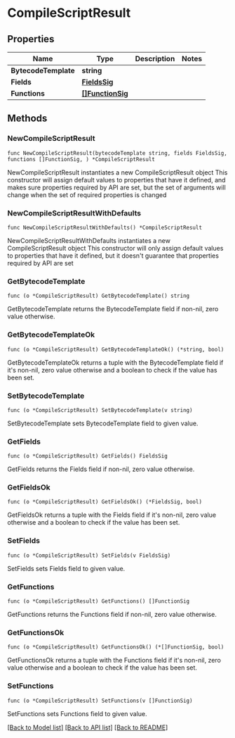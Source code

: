 # CompileScriptResult

## Properties

Name | Type | Description | Notes
------------ | ------------- | ------------- | -------------
**BytecodeTemplate** | **string** |  | 
**Fields** | [**FieldsSig**](FieldsSig.md) |  | 
**Functions** | [**[]FunctionSig**](FunctionSig.md) |  | 

## Methods

### NewCompileScriptResult

`func NewCompileScriptResult(bytecodeTemplate string, fields FieldsSig, functions []FunctionSig, ) *CompileScriptResult`

NewCompileScriptResult instantiates a new CompileScriptResult object
This constructor will assign default values to properties that have it defined,
and makes sure properties required by API are set, but the set of arguments
will change when the set of required properties is changed

### NewCompileScriptResultWithDefaults

`func NewCompileScriptResultWithDefaults() *CompileScriptResult`

NewCompileScriptResultWithDefaults instantiates a new CompileScriptResult object
This constructor will only assign default values to properties that have it defined,
but it doesn't guarantee that properties required by API are set

### GetBytecodeTemplate

`func (o *CompileScriptResult) GetBytecodeTemplate() string`

GetBytecodeTemplate returns the BytecodeTemplate field if non-nil, zero value otherwise.

### GetBytecodeTemplateOk

`func (o *CompileScriptResult) GetBytecodeTemplateOk() (*string, bool)`

GetBytecodeTemplateOk returns a tuple with the BytecodeTemplate field if it's non-nil, zero value otherwise
and a boolean to check if the value has been set.

### SetBytecodeTemplate

`func (o *CompileScriptResult) SetBytecodeTemplate(v string)`

SetBytecodeTemplate sets BytecodeTemplate field to given value.


### GetFields

`func (o *CompileScriptResult) GetFields() FieldsSig`

GetFields returns the Fields field if non-nil, zero value otherwise.

### GetFieldsOk

`func (o *CompileScriptResult) GetFieldsOk() (*FieldsSig, bool)`

GetFieldsOk returns a tuple with the Fields field if it's non-nil, zero value otherwise
and a boolean to check if the value has been set.

### SetFields

`func (o *CompileScriptResult) SetFields(v FieldsSig)`

SetFields sets Fields field to given value.


### GetFunctions

`func (o *CompileScriptResult) GetFunctions() []FunctionSig`

GetFunctions returns the Functions field if non-nil, zero value otherwise.

### GetFunctionsOk

`func (o *CompileScriptResult) GetFunctionsOk() (*[]FunctionSig, bool)`

GetFunctionsOk returns a tuple with the Functions field if it's non-nil, zero value otherwise
and a boolean to check if the value has been set.

### SetFunctions

`func (o *CompileScriptResult) SetFunctions(v []FunctionSig)`

SetFunctions sets Functions field to given value.



[[Back to Model list]](../README.md#documentation-for-models) [[Back to API list]](../README.md#documentation-for-api-endpoints) [[Back to README]](../README.md)


